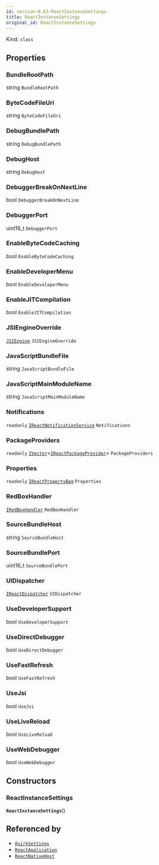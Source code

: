 ```yaml
---
id: version-0.63-ReactInstanceSettings
title: ReactInstanceSettings
original_id: ReactInstanceSettings
---
```


Kind: `class`



## Properties
### BundleRootPath
 string `BundleRootPath`

### ByteCodeFileUri
 string `ByteCodeFileUri`

### DebugBundlePath
 string `DebugBundlePath`

### DebugHost
 string `DebugHost`

### DebuggerBreakOnNextLine
 bool `DebuggerBreakOnNextLine`

### DebuggerPort
 uint16_t `DebuggerPort`

### EnableByteCodeCaching
 bool `EnableByteCodeCaching`

### EnableDeveloperMenu
 bool `EnableDeveloperMenu`

### EnableJITCompilation
 bool `EnableJITCompilation`

### JSIEngineOverride
 [`JSIEngine`](JSIEngine) `JSIEngineOverride`

### JavaScriptBundleFile
 string `JavaScriptBundleFile`

### JavaScriptMainModuleName
 string `JavaScriptMainModuleName`

### Notifications
`readonly`  [`IReactNotificationService`](IReactNotificationService) `Notifications`

### PackageProviders
`readonly`  [`IVector`](https://docs.microsoft.com/uwp/api/Windows.Foundation.Collections.IVector-1)<[`IReactPackageProvider`](IReactPackageProvider)> `PackageProviders`

### Properties
`readonly`  [`IReactPropertyBag`](IReactPropertyBag) `Properties`

### RedBoxHandler
 [`IRedBoxHandler`](IRedBoxHandler) `RedBoxHandler`

### SourceBundleHost
 string `SourceBundleHost`

### SourceBundlePort
 uint16_t `SourceBundlePort`

### UIDispatcher
 [`IReactDispatcher`](IReactDispatcher) `UIDispatcher`

### UseDeveloperSupport
 bool `UseDeveloperSupport`

### UseDirectDebugger
 bool `UseDirectDebugger`

### UseFastRefresh
 bool `UseFastRefresh`

### UseJsi
 bool `UseJsi`

### UseLiveReload
 bool `UseLiveReload`

### UseWebDebugger
 bool `UseWebDebugger`


## Constructors
### ReactInstanceSettings
 **`ReactInstanceSettings`**()







## Referenced by
- [`QuirkSettings`](QuirkSettings)
- [`ReactApplication`](ReactApplication)
- [`ReactNativeHost`](ReactNativeHost)
